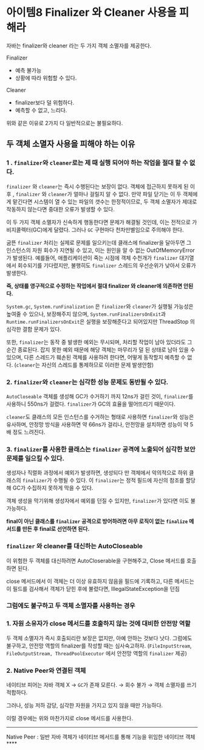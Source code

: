 # 아이템8 Finalizer 와 Cleaner 사용을 피해라

자바는 finalizer와 cleaner 라는 두 가지 객체 소멸자를 제공한다.

Finalizer

- 예측 불가능
- 상황에 따라 위험할 수 있다.

Cleaner

- finalizer보다 덜 위험하다.
- 예측할 수 없고, 느리다.

위와 같은 이유로 2가지 다 일반적으로는 불필요하다.

## 두 객체 소멸자 사용을 피해야 하는 이유

### 1 .  `finalizer`와 `cleaner`로는 제 때 실행 되어야 하는 작업을 절대 할 수 없다.

`finalizer` 와 `cleaner`는 즉시 수행된다는 보장이 없다. 객체에 접근하지 못하게 된 이후 , `finalizer` 와 `cleaner`가 얼마나 걸릴지 알 수 없다. 만약 파일 닫기는 이 두 객체에게 맡긴다면 시스템이 열 수 있는 파일의 갯수는 한정적이므로, 두 객체 소멸자가 제대로 작동하지 않는다면 중대한 오류가 발생할 수 있다.

이 두 가지 객체 소멸자가 신속하게 행동한다면 문제가 해결될 것인데, 이는 전적으로 가비지콜렉터(GC)에게 달렸다. 그러나 `GC` 구현마다 천차만별임으로 주의해야 한다.

굼뜬 `finalizer` 처리는 실제로 문제를 일으키는데 클래스에 finalizer을 달아두면 그 인스턴스의 자원 회수가 지연될 수 있고, 이는 원인을 알 수 없는 OutOfMemoryError가 발생된다. 예를들어, 애플리케이션이 죽는 시점에 객체 수천개가 `finalizer` 대기열에서 회수되기를 기다렸지만, 불행히도 `finalizer` 스레드의 우선순위가 낮아서 오류가 발생한다.

**즉, 상태를 영구적으로 수정하는 작업에서 절대 finalizer 와 cleaner에 의존하면 안된다.**

`System.gc`, `System.runFinalization` 은 `finalizer`와 `cleaner`가 실행될 가능성은 높여줄 수 있으나, 보장해주지 않으며, `System.runFinalizersOnExit`과 `Runtime.runFinalizersOnExit`은 실행을 보장해준다고 되어있지만 ThreadStop 의 심각한 결함 문제가 있다.

또한, `finalizer`는 동작 중 발생한 예외는 무시되며, 처리할 작업이 남아 있더라도 그 순간 종료된다. 잡지 못한 예외 때문에 해당 객체는 마무리가 덜 된 상태로 남아 있을 수 있으며, 다른 스레드가 훼손된 객체를 사용하려 한다면, 어떻게 동작할지 예측할 수 없다. (`cleaner`는 자신의 스레드를 통제하므로 이러한 문제 발생안함)

### 2. `finalizer`와 `cleaner`는 심각한 성능 문제도 동반될 수 있다.

`AutoCloseable` 객체를 생성해 GC가 수거하기 까지 12ns가 걸린 것이, `finalizer`를 사용하니 550ns가 걸렸다. `finalizer`가 GC의 효율을 떨어뜨리기 때문이다.

`cleaner`도 클래스의 모든 인스턴스를 수거하는 형태로 사용하면 `finalizer`와 성능은 유사하며, 안정망 방식을 사용하면 약 66ns가 걸리나, 안전망을 설치하면 성능이 약 5배 정도 느려진다.

### 3. `finalizer`를 사용한 클래스는 `finalizer` 공격에 노출되어 심각한 보안 문제를 일으킬 수 있다.

생성자나 직렬화 과정에서 예외가 발생하면, 생성되다 만 객체에서 악의적으로 하위 클래스의 `finalizer`가 수행될 수 있다. 이 `finalizer`는 정적 필드에 자신의 참조를 할당해 GC가 수집하지 못하게 막을 수 있다.

객체 생성을 막기위해 생성자에서 예외를 던질 수 있지만, `finalizer`가 있다면 이도 불가능하다.

**final이 아닌 클래스를 `finalizer` 공격으로 방어하려면 아무 로직이 없는 `finalize` 메서드를 만든 후 final로 선언하면 된다.**

### `finalizer` 와 cleaner를 대신하는 AutoCloseable

이 위험한 두 객체를 대신하려면 AutoCloserable을 구현해주고, Close 메서드를 호출하면 된다. 

close 메서드에서 이 객체는 더 이상 유효하지 않음을 필드에 기록하고, 다른 메서드는 이 필드를 검사해서 객체가 닫힌 후에 불렸다면, IllegalStateException을 던짐

### 그럼에도 불구하고 두 객체 소멸자를 사용하는 경우

### 1. 자원 소유자가 close 메서드를 호출하지 않는 것에 대비한 안전망 역할

두 객체 소멸자가 즉시 호출되리란 보장은 없지만, 아예 안하는 것보다 낫다. 그럼에도 불구하고, 안전망 역할의 finalizer를 작성할 때는 심사숙고하자. (`FileInputStream`, `FileOutputStream, ThreadPoolExecutor`
에서 안전망 역할의 `finalizer` 제공)

### 2. Native Peer와 연결된 객체

네이티브 피어는 자바 객체 X → `GC`가 존재 모른다. → 회수 불가 → 객체 소멸자를 쓰기 적합하다.

그러나, 성능 저하 감당, 심각한 자원을 가지고 있지 않을 때만 가능하다. 

이럴 경우에는 위와 마찬가지로 close 메서드를 사용한다.

---

Native Peer : 일반 자바 객체가 네이티브 메서드를 통해 기능을 위임한 네이티브 객체****